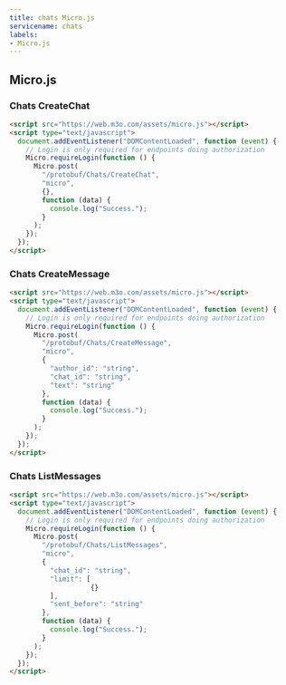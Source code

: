 ```yaml
---
title: chats Micro.js
servicename: chats
labels: 
- Micro.js
---
```


## Micro.js


### Chats CreateChat
<!-- We use the request body description here as endpoint descriptions are not
being lifted correctly from the proto by the openapi spec generator -->

```html
<script src="https://web.m3o.com/assets/micro.js"></script>
<script type="text/javascript">
  document.addEventListener("DOMContentLoaded", function (event) {
    // Login is only required for endpoints doing authorization
    Micro.requireLogin(function () {
      Micro.post(
        "/protobuf/Chats/CreateChat",
        "micro",
        {},
        function (data) {
          console.log("Success.");
        }
      );
    });
  });
</script>
```


### Chats CreateMessage
<!-- We use the request body description here as endpoint descriptions are not
being lifted correctly from the proto by the openapi spec generator -->

```html
<script src="https://web.m3o.com/assets/micro.js"></script>
<script type="text/javascript">
  document.addEventListener("DOMContentLoaded", function (event) {
    // Login is only required for endpoints doing authorization
    Micro.requireLogin(function () {
      Micro.post(
        "/protobuf/Chats/CreateMessage",
        "micro",
        {
          "author_id": "string",
          "chat_id": "string",
          "text": "string"
        },
        function (data) {
          console.log("Success.");
        }
      );
    });
  });
</script>
```


### Chats ListMessages
<!-- We use the request body description here as endpoint descriptions are not
being lifted correctly from the proto by the openapi spec generator -->

```html
<script src="https://web.m3o.com/assets/micro.js"></script>
<script type="text/javascript">
  document.addEventListener("DOMContentLoaded", function (event) {
    // Login is only required for endpoints doing authorization
    Micro.requireLogin(function () {
      Micro.post(
        "/protobuf/Chats/ListMessages",
        "micro",
        {
          "chat_id": "string",
          "limit": [
                    {}
          ],
          "sent_before": "string"
        },
        function (data) {
          console.log("Success.");
        }
      );
    });
  });
</script>
```


